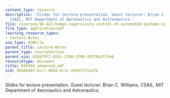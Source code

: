 ```yaml
---
content_type: resource
description: 'Slides for lecture presentation. Guest lecturer: Brian C. Williams,
  CSAIL, MIT Department of Aeronautics and Astronautics.'
file: /courses/16-422-human-supervisory-control-of-automated-systems-spring-2004/8bebba936cc780586c1ce69332fa1a7e_041504_unmanned.pdf
file_type: application/pdf
learning_resource_types:
- Lecture Notes
ocw_type: OCWFile
parent_title: Lecture Notes
parent_type: CourseSection
parent_uid: b56b7972-b53c-2760-2799-197f9a2f1feb
resourcetype: Document
title: 041504_unmanned.pdf
uid: 8bebba93-6cc7-8058-6c1c-e69332fa1a7e
---
```

Slides for lecture presentation. Guest lecturer: Brian C. Williams, CSAIL, MIT Department of Aeronautics and Astronautics.


